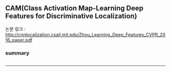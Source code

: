 ## CAM(Class Activation Map-Learning Deep Features for Discriminative Localization)

논문 링크 : http://cnnlocalization.csail.mit.edu/Zhou_Learning_Deep_Features_CVPR_2016_paper.pdf

### summary
```

```
-------------------
